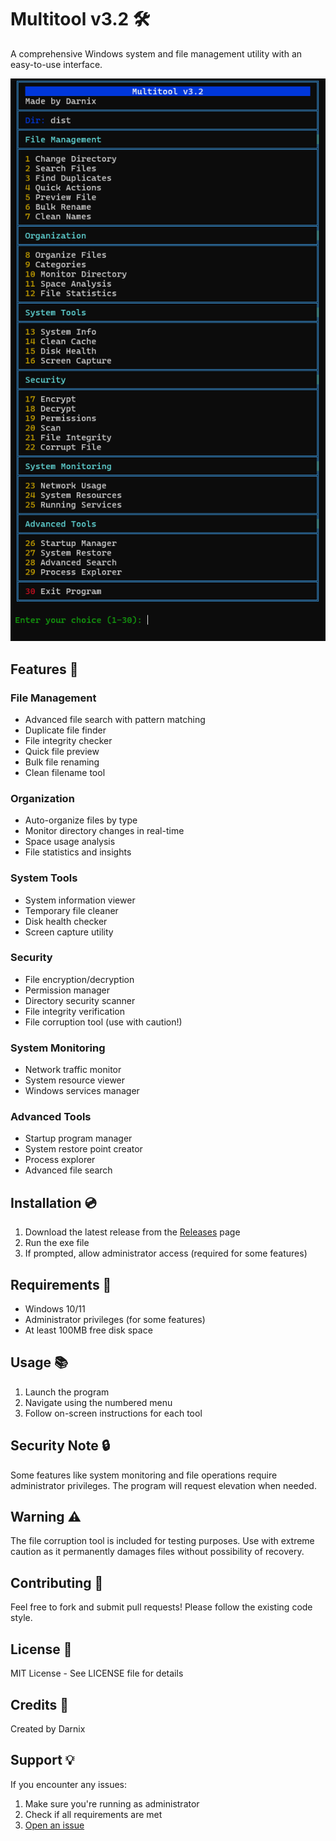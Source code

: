 # Multitool v3.2 🛠️

A comprehensive Windows system and file management utility with an easy-to-use interface.

![Screenshot of Multitool](https://github.com/Darnix-a/Multitool/blob/main/multitool.png)

## Features 🌟

### File Management
- Advanced file search with pattern matching
- Duplicate file finder
- File integrity checker
- Quick file preview
- Bulk file renaming
- Clean filename tool

### Organization
- Auto-organize files by type
- Monitor directory changes in real-time
- Space usage analysis
- File statistics and insights

### System Tools
- System information viewer
- Temporary file cleaner
- Disk health checker
- Screen capture utility

### Security
- File encryption/decryption
- Permission manager
- Directory security scanner
- File integrity verification
- File corruption tool (use with caution!)

### System Monitoring
- Network traffic monitor
- System resource viewer
- Windows services manager

### Advanced Tools
- Startup program manager
- System restore point creator
- Process explorer
- Advanced file search

## Installation 💿

1. Download the latest release from the [Releases](https://github.com/Darnix-a/Multitool/releases) page
2. Run the exe file
3. If prompted, allow administrator access (required for some features)

## Requirements 🔧

- Windows 10/11
- Administrator privileges (for some features)
- At least 100MB free disk space

## Usage 📚

1. Launch the program
2. Navigate using the numbered menu
3. Follow on-screen instructions for each tool

## Security Note 🔒

Some features like system monitoring and file operations require administrator privileges. The program will request elevation when needed.

## Warning ⚠️

The file corruption tool is included for testing purposes. Use with extreme caution as it permanently damages files without possibility of recovery.

## Contributing 🤝

Feel free to fork and submit pull requests! Please follow the existing code style.

## License 📄

MIT License - See LICENSE file for details

## Credits 👏

Created by Darnix

## Support 💡

If you encounter any issues:
1. Make sure you're running as administrator
2. Check if all requirements are met
3. [Open an issue](https://github.com/yourusername/Multitool/issues)

